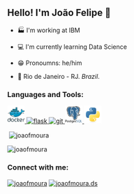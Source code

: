 ## Hello! I'm João Felipe  👋

- 🏭 I'm working at IBM

- 💻 I'm currently learning Data Science

- 😁 Pronoumns: he/him 

- 📍 Rio de Janeiro - RJ. *Brazil*.


<h3 align="left">Languages and Tools:</h3>
<p align="left"> <a href="https://www.docker.com/" target="_blank" rel="noreferrer"> <img src="https://raw.githubusercontent.com/devicons/devicon/master/icons/docker/docker-original-wordmark.svg" alt="docker" width="40" height="40"/> </a> <a href="https://flask.palletsprojects.com/" target="_blank" rel="noreferrer"> <img src="https://www.vectorlogo.zone/logos/pocoo_flask/pocoo_flask-icon.svg" alt="flask" width="40" height="40"/> </a> <a href="https://git-scm.com/" target="_blank" rel="noreferrer"> <img src="https://www.vectorlogo.zone/logos/git-scm/git-scm-icon.svg" alt="git" width="40" height="40"/> </a> <a href="https://www.postgresql.org" target="_blank" rel="noreferrer"> <img src="https://raw.githubusercontent.com/devicons/devicon/master/icons/postgresql/postgresql-original-wordmark.svg" alt="postgresql" width="40" height="40"/> </a> <a href="https://www.python.org" target="_blank" rel="noreferrer"> <img src="https://raw.githubusercontent.com/devicons/devicon/master/icons/python/python-original.svg" alt="python" width="40" height="40"/> </a> </p>



<p>&nbsp;<img align="center" src="https://github-readme-stats.vercel.app/api?username=joaofmoura&show_icons=true&locale=en" alt="joaofmoura" /></p>

<p><img align="center" src="https://github-readme-streak-stats.herokuapp.com/?user=joaofmoura&" alt="joaofmoura" /></p>

<h3 align="left">Connect with me:</h3>
<p align="left">
<a href="https://linkedin.com/in/joaofmoura" target="blank"><img align="center" src="https://raw.githubusercontent.com/rahuldkjain/github-profile-readme-generator/master/src/images/icons/Social/linked-in-alt.svg" alt="joaofmoura" height="30" width="40" /></a>
<a href="https://instagram.com/joaofmoura.ds" target="blank"><img align="center" src="https://raw.githubusercontent.com/rahuldkjain/github-profile-readme-generator/master/src/images/icons/Social/instagram.svg" alt="joaofmoura.ds" height="30" width="40" /></a>
</p>
